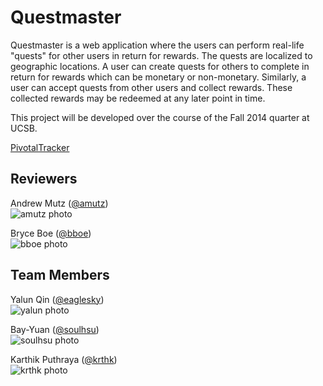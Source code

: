 # Questmaster

Questmaster is a web application where the users can perform real-life "quests"
for other users in return for rewards. The quests are localized to geographic 
locations. A user can create quests for others to complete in return for rewards
which can be monetary or non-monetary. Similarly, a user can accept quests from 
other users and collect rewards. These collected rewards may be redeemed at any 
later point in time.

This project will be developed over the course of the Fall 2014 quarter at UCSB.

[PivotalTracker](https://www.pivotaltracker.com/n/projects/1193878)

## Reviewers 

Andrew Mutz ([@amutz](https://github.com/amutz))  
![amutz photo](https://avatars3.githubusercontent.com/u/919763?v=2&s=120)


Bryce Boe ([@bboe](https://github.com/bboe/))  
![bboe photo](https://avatars3.githubusercontent.com/u/48100?s=120)

## Team Members

Yalun Qin ([@eaglesky](https://github.com/eaglesky))   
![yalun photo](https://avatars3.githubusercontent.com/u/3161743?s=120)


Bay-Yuan ([@soulhsu](https://github.com/soulhsu/))   
![soulhsu photo](https://avatars3.githubusercontent.com/u/9331080?v=2&s=120)

Karthik Puthraya ([@krthk](https://github.com/krthk/))   
![krthk photo](https://avatars3.githubusercontent.com/u/5073107?v=2&s=120)

